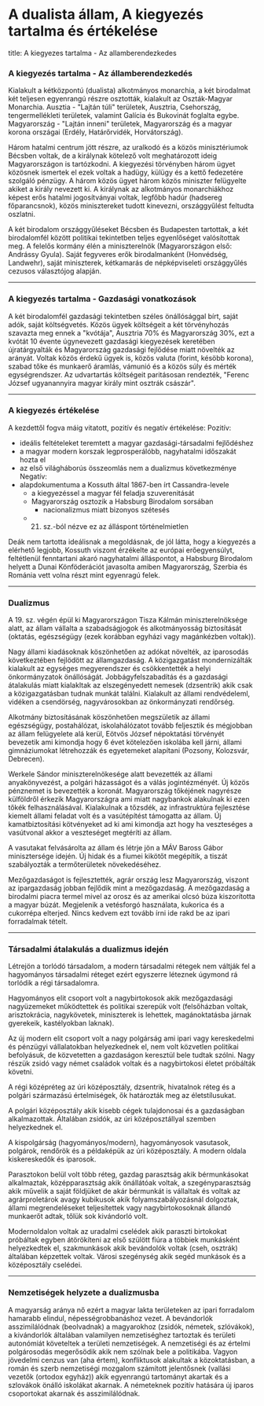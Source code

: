 # A dualista állam, A kiegyezés tartalma és értékelése

title: A kiegyezes tartalma - Az allamberendezkedes


### A kiegyezés tartalma - Az államberendezkedés
Kialakult a kétközpontú (dualista) alkotmányos monarchia, a két birodalmat két teljesen egyenrangú részre osztották, kialakult az Oszták-Magyar Monarchia. Ausztia - "Lajtán túli" területek, Ausztria, Csehország, tengermellékleti területek, valamint Galícia és Bukovinát foglalta egybe. Magyarország - "Lajtán inneni" területek, Magyarország és a magyar korona országai (Erdély, Határőrvidék, Horvátország). 

Három hatalmi centrum jött részre, az uralkodó és a közös minisztériumok Bécsben voltak, de a királynak kötelező volt meghatározott ideig Magyarországon is tartózkodni. A kiegyezési törvényben három ügyet közösnek ismertek el ezek voltak a hadügy, külügy és a kettő fedezetére szolgáló pénzügy. A három közös ügyet három közös miniszter felügyelte akiket a király nevezett ki. A királynak az alkotmányos monarchiákhoz képest erős hatalmi jogosítványai voltak, legfőbb hadúr (hadsereg főparancsnok), közös minisztereket tudott kinevezni, országgyűlést feltudta oszlatni.

A két birodalom országgyűléseket Bécsben és Budapesten tartottak, a két birodalomfél között politikai tekintetben teljes egyenlőséget valósítottak meg. A felelős kormány élén a miniszterelnök (Magyarországon első: Andrássy Gyula). Saját fegyveres erők birodalmanként (Honvédség, Landwehr), saját miniszterek, kétkamarás de népképviseleti országgyűlés cezusos választójog alapján.
***
### A kiegyezés tartalma - Gazdasági vonatkozások
A két birodalomfél gazdasági tekintetben széles önállósággal bírt, saját adók, saját költségvetés. Közös ügyek költségeit a két törvényhozás szavazta meg ennek a "kvótája", Ausztria 70% és Magyarország 30%, ezt a kvótát 10 évente úgynevezett gazdasági kiegyezések keretében újratárgyalták és Magyarország gazdasági fejlődése miatt növelték az arányát. Voltak közös érdekű ügyek is, közös valuta (forint, késöbb korona), szabad tőke és munkaerő áramlás, vámunió és a közös súly és mérték egységrendszer. Az udvartartás költségeit paritásosan rendezték, "Ferenc József ugyanannyira magyar király mint osztrák császár".
***
### A kiegyezés értékelése
A kezdettől fogva máig vitatott, pozitív és negatív értékelése:
Pozitív:
- ideális feltételeket teremtett a magyar gazdasági-társadalmi fejlődéshez
- a magyar modern korszak legprosperálóbb, nagyhatalmi időszakát hozta el
- az első világháborús összeomlás nem a dualizmus következménye
Negatív:
- alapdokumentuma a Kossuth által 1867-ben írt Cassandra-levele
	- a kiegyezéssel a magyar fél feladja szuverenitását
	- Magyarország osztozik a Habsburg Birodalom sorsában
		- nacionalizmus miatt bizonyos szétesés
	- 21. sz.-ból nézve ez az álláspont történelmietlen

Deák nem tartotta ideálisnak a megoldásnak, de jól látta, hogy a kiegyezés a elérhető legjobb, Kossuth viszont érzékelte az európai erőegyensúlyt, feltétlenül fenntartani akaró nagyhatalmi álláspontot, a Habsburg Birodalom helyett a Dunai Könföderációt javasolta amiben Magyarország, Szerbia és Románia vett volna részt mint egyenragú felek.
***
### Dualizmus
A 19. sz. végén épül ki Magyarországon Tisza Kálmán miniszterelnöksége alatt, az állam vállalta a szabadságjogok és alkotmányosság biztosítását (oktatás, egészségügy (ezek korábban egyházi vagy magánkézben voltak)).

Nagy állami kiadásoknak köszönhetően az adókat növelték, az iparosodás következtében fejlödött az államgazdaság. A közigazgatást mondernizálták kialakult az egységes megyerendszer és csökkentették a helyi önkormányzatok önállóságát. Jobbágyfelszabadítás és a gazdasági átalakulás miatt kialakltak az elszegényedett nemesek (dzsentrik) akik csak a közigazgatásban tudnak munkát találni. Kialakult az állami rendvédeleml, vidéken a csendörség, nagyvárosokban az önkormányzati rendőrség.

Alkotmány biztosításának köszönhetően megszületik az állami egészségügy, postahálózat, iskolahálózatot tovább feljesztik és mégjobban az állam felügyelete alá kerül, Eötvös József népoktatási törvényét bevezetik ami kimondja hogy 6 évet kötelezően iskolába kell járni, állami gimnáziumokat létrehozzák és egyetemeket alapítani (Pozsony, Kolozsvár, Debrecen).

Werkele Sándor miniszterelnökesége alatt bevezették az állami anyakönyvezést, a polgári házasságot és a válás jogintézményét. Új közös pénznemet is bevezették a koronát. Magyarország tőkéjének nagyrésze külföldről érkezik Magyarországra ami miatt nagybankok alakulnak ki ezen tőkék felhasználásával. Kialakulnak a tőzsdék, az infrastruktúra fejlesztése kiemelt állami feladat volt és a vasútépítést támogatta az állam. Új kamatbiztosítási kötvényeket ad ki ami kimondja azt hogy ha veszteséges a vasútvonal akkor a veszteséget megtéríti az állam. 

A vasutakat felvásárolta az állam és létrje jön a MÁV Baross Gábor minisztersége idején.
Új hidak és a fiumei kikötőt megépítik, a tiszát szabályozták a termőterületek növekedéséhez.

Mezőgazdaságot is fejlesztették, agrár ország lesz Magyarország, viszont az ipargazdaság jobban fejlődik mint a mezőgazdaság. A mezőgazdaság a birodalmi piacra termel mivel az orosz és az amerikai olcsó búza kiszorította a magyar búzát. Megjelenik a vetésforgó használata, kukorica és a cukorrépa elterjed. Nincs kedvem ezt tovább írni ide rakd be az ipari forradalmak tételt.
***
### Társadalmi átalakulás a dualizmus idején
Létrejön a torlódó társadalom, a modern társadalmi rétegek nem váltják fel a hagyományos társadalmi réteget ezért egyszerre léteznek úgymond rá torlódik a régi társadalomra.

Hagyományos elit csoport volt a nagybirtokosok akik mezőgazdasági nagyüzemeket működtettek és politikai szerepük volt (felsőházban voltak, arisztokrácia, nagykövetek, miniszterek is lehettek, magánoktatásba járnak gyerekeik, kastélyokban laknak).

Az új modern elit csoport volt a nagy polgárság ami ipari vagy kereskedelmi és pénzügyi vállalatokban helyezkednek el, nem volt közvetlen politikai befolyásuk, de közvetetten a gazdaságon keresztül bele tudtak szólni. Nagy részük zsidó vagy német családok voltak és a nagybirtokosi életet próbálták követni.

A régi középréteg az úri középosztály, dzsentrik, hivatalnok réteg és a polgári származású értelmiségek, ők határozták meg az életstílusukat.

A polgári középosztály akik kisebb cégek tulajdonosai és a gazdaságban alkalmazottak. Általában zsidók, az úri középosztállyal szemben helyezkednek el.

A kispolgárság (hagyományos/modern), hagyományosok vasutasok, polgárok, rendőrök és a példaképük az úri középosztály. A modern oldala kiskereskedők és iparosok.

Parasztokon belül volt több réteg, gazdag parasztság akik bérmunkásokat alkalmaztak, középparasztság akik önállátóak voltak, a szegényparasztság akik művelik a saját földjüket de akár bérmunkát is vállaltak és voltak az agrárproletárok avagy kubikusok akik folyamszabályozásnál dolgoztak, állami megrendeléseket teljesítettek vagy nagybirtokosoknak állandó munkaerőt adtak, tőlük sok kivándorló volt.

Modernoldalon voltak az uradalmi cselédek akik paraszti birtokokat próbáltak egyben átörökíteni az első szülött fiúra a többiek munkásként helyezkedtek el, szakmunkások akik bevándolók voltak (cseh, osztrák) általában képzettek voltak. Városi szegénység akik segéd munkások és a középosztály cselédei.
***
### Nemzetiségek helyzete a dualizmusba
A magyarság aránya nő ezért a magyar lakta területeken az ipari forradalom hamarabb elindul, népességrobbanáshoz vezet. A bevándorlók asszimilálódnak (beolvadnak) a magyarokhoz (zsidók, németek, szlóvákok), a kivándorlók általában valamilyen nemzetiséghez tartoztak és területi autonómiát követeltek a területi nemzetiségek. A nemzetiségi és az értelmi polgárosodás megerősödik akik nem szólnak bele a politikába. Vagyon jövedelmi cenzus van (aha értem), konfliktusok alakultak a közoktatásban, a román és szerb nemzetiségi mozgalom számított jelentősnek (vallási vezetők (ortodox egyház)) akik egyenrangú tartományt akartak és a szlovákok önálló iskolákat akarnak. A németeknek pozitív hatására új iparos csoportokat akarnak és asszimilálódnak.
